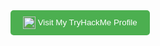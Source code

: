 <!DOCTYPE html>
<html lang="en">
<head>
    <meta charset="UTF-8">
    <meta name="viewport" content="width=device-width, initial-scale=1.0">
    
</head>
<body>
    <a href="https://tryhackme.com/p/HckN1L" target="_blank">
        <button style="padding: 10px 20px; background-color: #4CAF50; color: white; border: none; border-radius: 5px; cursor: pointer;">
            <img src="https://tryhackme-badges.s3.amazonaws.com/HckN1L.png" alt="TryHackMe" style="height: 20px; vertical-align: middle;">
            Visit My TryHackMe Profile
        </button>
    </a>
</body>
</html>
